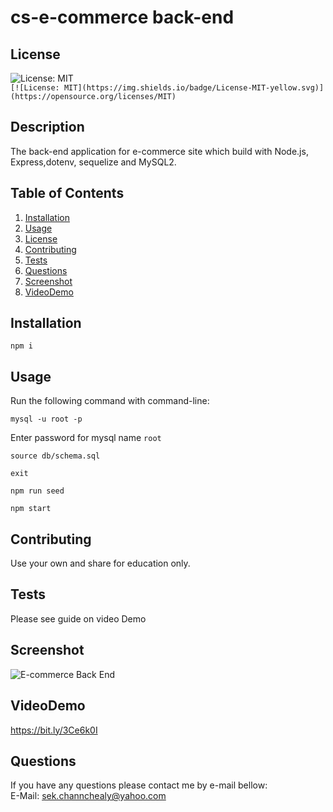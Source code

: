 # cs-e-commerce back-end

## License 
  
 ![License: MIT](https://img.shields.io/badge/License-MIT-yellow.svg)  
 `[![License: MIT](https://img.shields.io/badge/License-MIT-yellow.svg)](https://opensource.org/licenses/MIT)`
  
## Description 
The back-end application for e-commerce site which build with Node.js, Express,dotenv, sequelize and MySQL2.

## Table of Contents
1. [Installation](#Installation)
2. [Usage](#Usage)
3. [License](#License)
4. [Contributing](#Contributing)
5. [Tests](#Tests)
6. [Questions](#Questions)
7. [Screenshot](#Screenshot)
8. [VideoDemo](#VideoDemo)
  
## Installation
```
npm i
```

## Usage
Run the following command with command-line:

 ```
mysql -u root -p
```
Enter password for mysql name `root`

```
source db/schema.sql
```
```
exit
```
```
npm run seed
```
```
npm start
```

## Contributing
Use your own and share for education only.

## Tests
Please see guide on video Demo

## Screenshot
![E-commerce Back End](https://user-images.githubusercontent.com/102747948/184556758-2897a950-ff62-4c43-a18e-76e1262f7f53.png)

## VideoDemo
https://bit.ly/3Ce6k0I

## Questions
If you have any questions please contact me by e-mail bellow:  
E-Mail: sek.channchealy@yahoo.com
